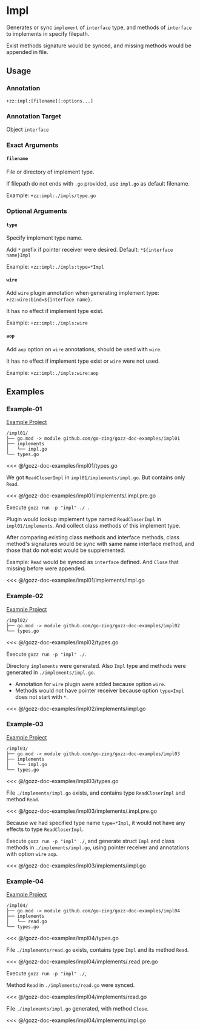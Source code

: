 # Impl

Generates or sync `implement` of `interface` type,
and methods of `interface` to implements in specify filepath.

Exist methods signature would be synced, and missing methods would be appended in file.

## Usage

### Annotation

`+zz:impl:[filename][:options...]`

### Annotation Target

Object `interface`

### Exact Arguments

#### `filename`

File or directory of implement type.

If filepath do not ends with `.go` provided, use `impl.go` as default filename.

Example: `+zz:impl:./impls/type.go`

### Optional Arguments

#### `type`

Specify implement type name.

Add `*` prefix if pointer receiver were desired. Default: `*${interface name}Impl`

Example: `+zz:impl:./impls:type=*Impl`

#### `wire`

Add `wire` plugin annotation when generating implement type: `+zz:wire:bind=${interface name}`.

It has no effect if implement type exist.

Example: `+zz:impl:./impls:wire`

#### `aop`

Add `aop` option on `wire` annotations, should be used with `wire`.

It has no effect if implement type exist or `wire` were not used.

Example: `+zz:impl:./impls:wire:aop`

## Examples

### Example-01

[Example Project](https://github.com/go-zing/gozz-doc-examples/tree/main/impl01)

```
/impl01/
├── go.mod -> module github.com/go-zing/gozz-doc-examples/impl01
├── implements
│   └── impl.go
└── types.go
```

<<< @/gozz-doc-examples/impl01/types.go

We got `ReadCloserImpl` in `impl01/implements/impl.go`. But contains only `Read`.

<<< @/gozz-doc-examples/impl01/implements/.impl.pre.go

Execute `gozz run -p "impl" ./ `.

Plugin would lookup implement type named `ReadCloserImpl` in `impl01/implements`.
And collect class methods of this implement type.

After comparing existing class methods and interface methods,
class method's signatures would be sync with same name interface method,
and those that do not exist would be supplemented.

Example: `Read` would be synced as `interface` defined. And `Close` that missing before were appended.

<<< @/gozz-doc-examples/impl01/implements/impl.go

### Example-02

[Example Project](https://github.com/go-zing/gozz-doc-examples/tree/main/impl02)

```
/impl02/
├── go.mod -> module github.com/go-zing/gozz-doc-examples/impl02
└── types.go
```

<<< @/gozz-doc-examples/impl02/types.go

Execute `gozz run -p "impl" ./`.

Directory `implements` were generated.
Also `Impl` type and methods were generated in `./implements/impl.go`.

- Annotation for `wire` plugin were added because option `wire`.
- Methods would not have pointer receiver because option `type=Impl` does not start with `*`.

<<< @/gozz-doc-examples/impl02/implements/impl.go

### Example-03

[Example Project](https://github.com/go-zing/gozz-doc-examples/tree/main/impl03)

```
/impl03/
├── go.mod -> module github.com/go-zing/gozz-doc-examples/impl03
├── implements
│   └── impl.go
└── types.go
```

<<< @/gozz-doc-examples/impl03/types.go

File `./implements/impl.go` exists, and contains type `ReadCloserImpl` and method `Read`.

<<< @/gozz-doc-examples/impl03/implements/.impl.pre.go

Because we had specified type name `type=*Impl`, it would not have any effects to type `ReadCloserImpl`.

Execute `gozz run -p "impl" ./`, and generate struct `Impl` and class methods in `./implements/impl.go`,
using pointer receiver and annotations with option `wire` `aop`.

<<< @/gozz-doc-examples/impl03/implements/impl.go

### Example-04

[Example Project](https://github.com/go-zing/gozz-doc-examples/tree/main/impl04)

```
/impl04/
├── go.mod -> module github.com/go-zing/gozz-doc-examples/impl04
├── implements
│   └── read.go
└── types.go
```

<<< @/gozz-doc-examples/impl04/types.go

File `./implements/read.go` exists, contains type `Impl` and its method `Read`.

<<< @/gozz-doc-examples/impl04/implements/.read.pre.go

Execute `gozz run -p "impl" ./`,

Method `Read` in `./implements/read.go` were synced.

<<< @/gozz-doc-examples/impl04/implements/read.go

File `./implements/impl.go` generated, with method `Close`.

<<< @/gozz-doc-examples/impl04/implements/impl.go